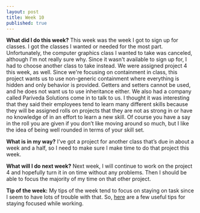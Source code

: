 ```yaml
---
layout: post
title: Week 10
published: true
---
```


**What did I do this week?**  This week was the week I got to sign up for classes. I got the classes I wanted or needed for the most part. Unfortunately, the computer graphics class I wanted to take was canceled, although I'm not really sure why. Since it wasn't available to sign up for, I had to choose another class to take instead. We were assigned project 4 this week, as well. Since we're focusing on containment in class, this project wants us to use non-generic containment where everything is hidden and only behavior is provided. Getters and setters cannot be used, and he does not want us to use inheritance either. We also had a company called Pariveda Solutions come in to talk to us. I thought it was interesting that they said their employees tend to learn many different skills because they will be assigned rolls on projects that they are not as strong in or have no knowledge of in an effort to learn a new skill. Of course you have a say in the roll you are given if you don’t like moving around so much, but I like the idea of being well rounded in terms of your skill set.

**What is in my way?**  I’ve got a project for another class that’s due in about a week and a half, so I need to make sure I make time to do that project this week.

**What will I do next week?**  Next week, I will continue to work on the project 4 and hopefully turn it in on time without any problems. Then I should be able to focus the majority of my time on that other project.

**Tip of the week:**  My tips of the week tend to focus on staying on task since I seem to have lots of trouble with that. So, [here](https://www.entrepreneur.com/article/225321) are a few useful tips for staying focused while working.